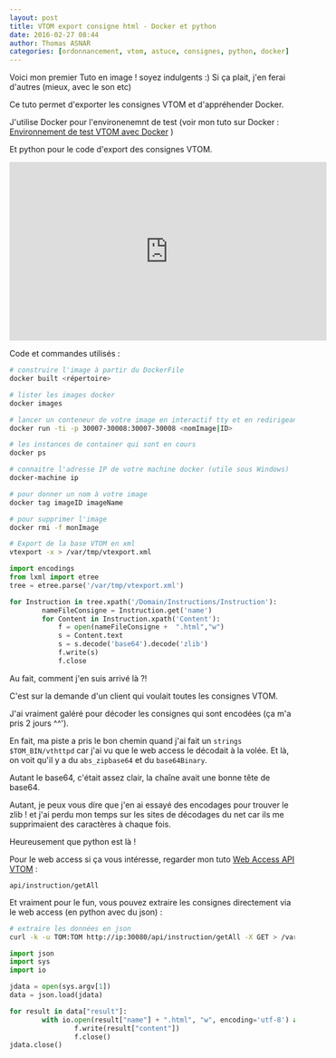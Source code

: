 ```yaml
---
layout: post
title: VTOM export consigne html - Docker et python 
date: 2016-02-27 08:44
author: Thomas ASNAR
categories: [ordonnancement, vtom, astuce, consignes, python, docker]
---
```

Voici mon premier Tuto en image ! soyez indulgents :) 
Si ça plait, j'en ferai d'autres (mieux, avec le son etc)

Ce tuto permet d'exporter les consignes VTOM et d'appréhender Docker.

J'utilise Docker pour l'environenemnt de test (voir mon tuto sur Docker : [Environnement de test VTOM avec Docker](https://thomas-asnar.github.io/docker-installation-serveur-vtom-test/) )

Et python pour le code d'export des consignes VTOM.

<iframe width="560" height="315" src="https://www.youtube.com/embed/QfWva3NoZCE" frameborder="0" allowfullscreen></iframe>

Code et commandes utilisés : 

```bash
# construire l'image à partir du DockerFile
docker built <répertoire>

# lister les images docker
docker images

# lancer un conteneur de votre image en interactif tty et en redirigeant les ports de votre machine vers le conteneur (IHM)
docker run -ti -p 30007-30008:30007-30008 <nomImage|ID>

# les instances de container qui sont en cours
docker ps

# connaitre l'adresse IP de votre machine docker (utile sous Windows)
docker-machine ip

# pour donner un nom à votre image
docker tag imageID imageName

# pour supprimer l'image
docker rmi -f monImage

# Export de la base VTOM en xml
vtexport -x > /var/tmp/vtexport.xml
```

```python
import encodings
from lxml import etree
tree = etree.parse('/var/tmp/vtexport.xml')

for Instruction in tree.xpath('/Domain/Instructions/Instruction'):
		nameFileConsigne = Instruction.get('name')
		for Content in Instruction.xpath('Content'):
			f = open(nameFileConsigne +  ".html","w")
			s = Content.text
			s = s.decode('base64').decode('zlib')
			f.write(s)
			f.close
```


Au fait, comment j'en suis arrivé là ?!

C'est sur la demande d'un client qui voulait toutes les consignes VTOM.

J'ai vraiment galéré pour décoder les consignes qui sont encodées (ça m'a pris 2 jours ^^').

En fait, ma piste a pris le bon chemin quand j'ai fait un `strings $TOM_BIN/vthttpd` car j'ai vu que le web access le décodait à la volée. Et là, on voit qu'il y a du `abs_zipbase64` et du `base64Binary`.

Autant le base64, c'était assez clair, la chaîne avait une bonne tête de base64.

Autant, je peux vous dire que j'en ai essayé des encodages pour trouver le zlib ! et j'ai perdu mon temps sur les sites de décodages du net car ils me supprimaient des caractères à chaque fois.

Heureusement que python est là !


Pour le web access si ça vous intéresse, regarder mon tuto [Web Access API VTOM](https://thomas-asnar.github.io/api-vtom-web-access/)  : 

```
api/instruction/getAll 
```

Et vraiment pour le fun, vous pouvez extraire les consignes directement via le web access (en python avec du json) : 

```bash
# extraire les données en json
curl -k -u TOM:TOM http://ip:30080/api/instruction/getAll -X GET > /var/tmp/instructions.json
```

```python
import json
import sys
import io

jdata = open(sys.argv[1])
data = json.load(jdata)

for result in data["result"]:
        with io.open(result["name"] + ".html", "w", encoding='utf-8') as f:
                f.write(result["content"])
                f.close()
jdata.close()
```
